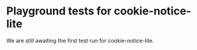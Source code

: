 # Playground tests for cookie-notice-lite
We are still awaiting the first test run for cookie-notice-lite.
